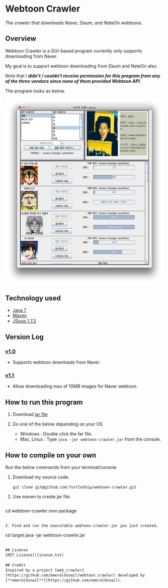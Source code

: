 # Webtoon Crawler
*The crawler that downloads Naver, Daum, and NateOn webtoons.*

## Overview
Webtoon Crawler is a GUI-based program currently only supports downloading from Naver.

My goal is to support webtoon downloading from Daum and NateOn also.

Note that I ***didn't / couldn't receive permission for this program from any of the three vendors
since none of them provided Webtoon API***.

The program looks as below.

![Naver Crawler](src/main/resources/images/naver_crawler.png)

## Technology used
- [Java 7](http://www.oracle.com/technetwork/java/javase/downloads/jdk7-downloads-1880260.html)
- [Maven](http://maven.apache.org/)
- [JSoup 1.7.3](http://jsoup.org/)

## Version Log

### [v1.0](https://github.com/TurtleShip/webtoon-crawler/tree/v1.0)
- Supports webtoon downloads from Naver.

### [v1.1](https://github.com/TurtleShip/webtoon-crawler/tree/v1.1)
- Allow downloading max of 10MB images for Naver webtoon.

## How to run this program
1. Download [jar file](https://github.com/TurtleShip/webtoon-crawler/raw/master/webtoon-crawler.jar)

2. Do one of the below depending on your OS
   - Windows : Double click the far file.
   - Mac, Linux : Type ```java -jar webtoon-crawler.jar``` from the console.

## How to compile on your own
Run the below commands from your terminal/console

1. Download my source code.

   ```git clone git@github.com:TurtleShip/webtoon-crawler.git```

2. Use maven to create jar file.
   ```
cd webtoon-crawler
mvn package
   ```

3. Find and run the executable webtoon-crawler.jar you just created.
   ```
cd target
java -jar webtoon-crawler.jar
   ```

## License
[MIT License](license.txt)

## Credit
Inspired by a project [web_crawler](https://github.com/emeraldsnail/webtoon_crawler) developed by [**emeraldsnail**](https://github.com/emeraldsnail).

